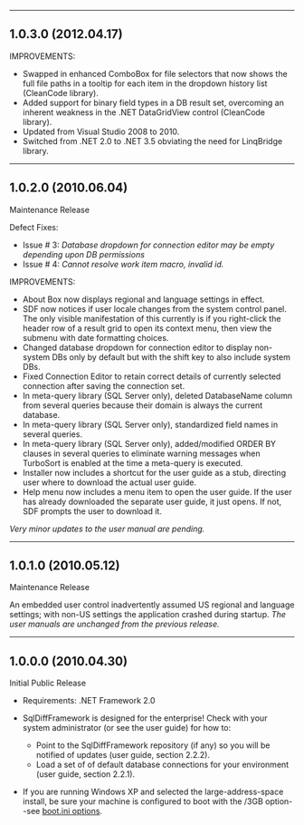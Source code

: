 
----
## 1.0.3.0 (2012.04.17)

IMPROVEMENTS:
  - Swapped in enhanced ComboBox for file selectors that now shows the full file paths in a tooltip for each item in the dropdown history list (CleanCode library).
  - Added support for binary field types in a DB result set, overcoming an inherent weakness in the .NET DataGridView control (CleanCode library).
  - Updated from Visual Studio 2008 to 2010.
  - Switched from .NET 2.0 to .NET 3.5 obviating the need for LinqBridge library.

----
## 1.0.2.0 (2010.06.04)

Maintenance Release

Defect Fixes:
  - Issue # 3: _Database dropdown for connection editor may be empty depending upon DB permissions_
  - Issue # 4: _Cannot resolve work item macro, invalid id._

IMPROVEMENTS:
  - About Box now displays regional and language settings in effect.
  - SDF now notices if user locale changes from the system control panel. The only visible manifestation of this currently is if you right-click the header row of a result grid to open its context menu, then view the submenu with date formatting choices.
  - Changed database dropdown for connection editor to display non-system DBs only by default but with the shift key to also include system DBs.
  - Fixed Connection Editor to retain correct details of currently selected connection after saving the connection set.
  - In meta-query library (SQL Server only), deleted DatabaseName column from several queries because their domain is always the current database.
  - In meta-query library (SQL Server only), standardized field names in several queries.
  - In meta-query library (SQL Server only), added/modified ORDER BY clauses in several queries to eliminate warning messages when TurboSort is enabled at the time a meta-query is executed.
  - Installer now includes a shortcut for the user guide as a stub, directing user where to download the actual user guide.
  - Help menu now includes a menu item to open the user guide. If the user has already downloaded the separate user guide, it just opens. If not, SDF prompts the user to download it.

_Very minor updates to the user manual are pending._

----
## 1.0.1.0 (2010.05.12)

Maintenance Release

An embedded user control inadvertently assumed US regional and language settings; with non-US settings the application crashed during startup.
_The user manuals are unchanged from the previous release._

----
## 1.0.0.0 (2010.04.30)

Initial Public Release

  - Requirements: .NET Framework 2.0

  - SqlDiffFramework is designed for the enterprise! Check with your system administrator (or see the user guide) for how to:
	* Point to the SqlDiffFramework repository (if any) so you will be notified of updates (user guide, section 2.2.2).
	* Load a set of of default database connections for your environment  (user guide, section 2.2.1).

  - If you are running Windows XP and selected the large-address-space install, be sure your machine is configured to boot with the /3GB option--see [boot.ini options](http://support.microsoft.com/kb/833721).
